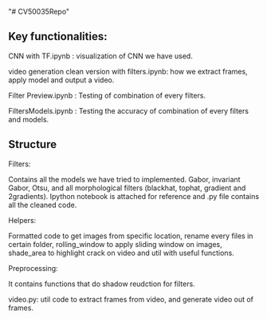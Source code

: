 "# CV50035Repo" 
## Key functionalities:
CNN with TF.ipynb : visualization of CNN we have used. 

video generation clean version with filters.ipynb: how we extract frames, apply model and output a video.

Filter Preview.ipynb : Testing of combination of every filters.

FiltersModels.ipynb : Testing the accuracy of combination of every filters and models.


## Structure
Filters:

Contains all the models we have tried to implemented. Gabor, invariant Gabor, Otsu, and all morphological filters (blackhat, tophat, gradient and 2gradients). Ipython notebook is attached for reference and .py file contains all the cleaned code.


Helpers:

Formatted code to get images from specific location, rename every files in certain folder, rolling_window to apply sliding window on images, shade_area to highlight crack on video and util with useful functions.

Preprocessing:

It contains functions that do shadow reudction for filters.

video.py: util code to extract frames from video, and generate video out of frames.
